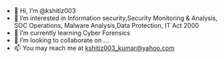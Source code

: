 - 👋 Hi, I’m @kshitiz003
- 👀 I’m interested in Information security,Security Monitoring & Analysis, SOC Operations, Malware Analysis,Data Protection, IT Act 2000
- 🌱 I’m currently learning Cyber Forensics
- 💞️ I’m looking to collaborate on ...
- 📫 You may reach me at kshitiz003_kumar@yahoo.com

<!---
kshitiz003/kshitiz003 is a ✨ special ✨ repository because its `README.md` (this file) appears on your GitHub profile.
You can click the Preview link to take a look at your changes.
--->
